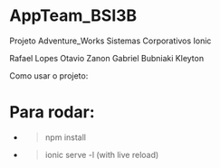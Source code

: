 # AppTeam_BSI3B

Projeto Adventure_Works 
Sistemas Corporativos
Ionic

Rafael Lopes
Otavio Zanon
Gabriel Bubniaki
Kleyton

Como usar o projeto: 

# Para rodar:
* > npm install
* > ionic serve -l (with live reload)
